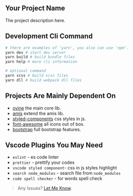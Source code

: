 ## Your Project Name

The project description here.

## Development Cli Command

```bash
# there are examples of 'yarn', you also can use 'npm'.
yarn dev # start dev server
yarn build # build bundle files
yarn help # more cli information

# optional command
yarn scss # build scss files
yarn dll # build webpack dll files
```

## Projects Are Mainly Dependent On

- [ovine](https://github.com/CareyToboo/ovine) the main core lib.
- [amis](https://baidu.github.io/amis/docs/getting-started) extend the amis lib.
- [styled-components](https://styled-components.com) css styles in js.
- [font-awesome](http://fontawesome.dashgame.com) all icons out of box.
- [bootstrap](https://getbootstrap.com/docs/4.4/getting-started/introduction) full bootstrap features.

## Vscode Plugins You May Need

- `eslint` - es code linter
- `prettier` - prettify your codes
- `vscode styled component`- css in js styles highlight
- `search node_modules` - search file from `node_modules`
- `code spell checker` - for words spell check

> Any Issues? [Let Me Know](https://github.com/CareyToboo/ovine).
